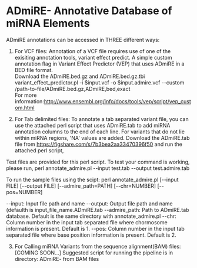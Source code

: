 # ADmiRE- Annotative Database of miRNA Elements

ADmiRE annotations can be accessed in THREE different ways:
1. For VCF files: Annotation of a VCF file requires use of one of the exisiting annotation tools, variant effect predict.
  A simple custom annotation flag in Variant Effect Predictor (VEP) that uses ADmiRE in a BED file format.  
  Download the ADmiRE.bed.gz and ADmiRE.bed.gz.tbi  
  variant_effect_predictor.pl -i $input.vcf -o $input.admire.vcf --custom /path-to-file/ADmiRE.bed.gz,ADmiRE,bed,exact    
  For more information:http://www.ensembl.org/info/docs/tools/vep/script/vep_custom.html
  
2. For Tab delimited files: To annotate a tab separated variant file, you can use the attached perl script that uses ADmiRE.tab to add miRNA annotation columns to the end of each line. For variants that do not lie within miRNA regions, 'NA' values are added.
Download the ADmiRE.tab file from https://figshare.com/s/7b3bea2aa33470396f50 and run the attached perl script,  

Test files are provided for this perl script. To test your command is working, please run, 
perl annotate_admire.pl --input test.tab --output test.admire.tab  

To run the sample files using the scipt:
perl annotate_admire.pl [--input FILE] [--output FILE] [--admire_path=PATH] [--chr=NUMBER] [--pos=NUMBER]

--input: Input file path and name
--output: Output file path and name (defaulth is input_file_name.ADmiRE.tab
--admire_path: Path to ADmiRE.tab database. Default is the same directory with annotate_admire.pl
--chr: Column number in the input tab separated file where chormosome information is present. Default is 1.
--pos: Column number in the input tab separated file where base position information is present. Default is 2.


3. For Calling miRNA Variants from the sequence alignment(BAM) files: [COMING SOON...]
  Suggested script for running the pipeline is in directory: ADmiRE- from BAM files
  
  
